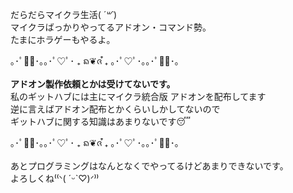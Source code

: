 だらだらマイクラ生活( *´꒳`*)  
マイクラばっかりやってるアドオン・コマンド勢。  
たまにホラゲーもやるよ。

｡･ﾟ❦ﾟ･｡｡･ﾟ♡ﾟ･ ₊ ᨦ❦ᨩ ໋₊ ｡･ﾟ♡ﾟ･｡｡･ﾟ❦ﾟ･｡

**アドオン製作依頼とかは受けてないです。**  
私のギットハブには主にマイクラ統合版 アドオンを配布してます  
逆に言えばアドオン配布とかくらいしかしてないので  
ギットハブに関する知識はあまりないです😴  

｡･ﾟ❦ﾟ･｡｡･ﾟ♡ﾟ･ ₊ ᨦ❦ᨩ ໋₊ ｡･ﾟ♡ﾟ･｡｡･ﾟ❦ﾟ･｡

あとプログラミングはなんとなくでやってるけどあまりできないです。  
よろしくね⁽⁽ᐠ( ˊᵕˋ♡)ᐟ⁾⁾

<!--
**Gotemba912/Gotemba912** is a ✨ _special_ ✨ repository because its `README.md` (this file) appears on your GitHub profile.

Here are some ideas to get you started:

- 🔭 I’m currently working on ...
- 🌱 I’m currently learning ...
- 👯 I’m looking to collaborate on ...
- 🤔 I’m looking for help with ...
- 💬 Ask me about ...
- 📫 How to reach me: ...
- 😄 Pronouns: ...
- ⚡ Fun fact: ...
-->
